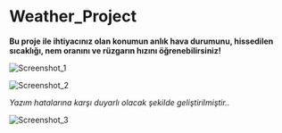 # Weather_Project

**Bu proje ile ihtiyacınız olan konumun anlık hava durumunu, hissedilen sıcaklığı, nem oranını ve rüzgarın hızını öğrenebilirsiniz!**

![Screenshot_1](https://github.com/yagmurcandan/Weather_Project/assets/140507776/8420a0bc-4897-47f0-acb0-edd00aa06168)



![Screenshot_2](https://github.com/yagmurcandan/Weather_Project/assets/140507776/5debc9c7-8c18-4cef-87a6-cd26985c02dc)



*Yazım hatalarına karşı duyarlı olacak şekilde geliştirilmiştir..*

![Screenshot_3](https://github.com/yagmurcandan/Weather_Project/assets/140507776/31133f87-c551-43cc-b5ca-0e07aba864de)


